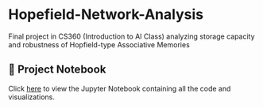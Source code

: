 # Hopefield-Network-Analysis
Final project in CS360 (Introduction to AI Class) analyzing storage capacity and robustness of Hopfield-type Associative Memories

## 📄 Project Notebook
Click [here](project%20(2).ipynb) to view the Jupyter Notebook containing all the code and visualizations.




